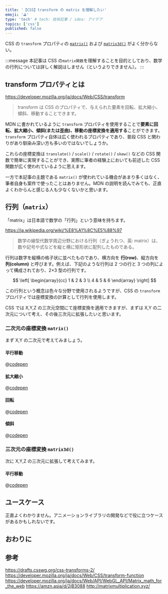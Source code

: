 ```yaml
---
title: '【CSS】transform の matrix を理解したい'
emoji: '⛳'
type: 'tech' # tech: 技術記事 / idea: アイデア
topics: ['css']
published: false
---
```


CSS の `transform` プロパティの [`matrix()`](https://developer.mozilla.org/ja/docs/Web/CSS/transform-function/matrix) および [`matrix3d()`](https://developer.mozilla.org/ja/docs/Web/CSS/transform-function/matrix3d) がよく分からない。

:::message
本記事は CSS の`matrix関数`を理解することを目的としており、数学の行列については詳しく解説はしません（というよりできません）。
:::

## transform プロパティとは

https://developer.mozilla.org/ja/docs/Web/CSS/transform

> transform は CSS のプロパティで、与えられた要素を回転、拡大縮小、傾斜、移動することできます。

MDN に書かれているように `transform` プロパティを使用することで**要素に回転、拡大縮小、傾斜(または歪曲)、移動の座標変換を適用する**ことができます。`transform` プロパティ自体は広く使われるプロパティであり、普段 CSS と関わりがあり馴染み深い方も多いのではないでしょうか。

これらの座標変換は `translate()` / `scale()` / `rotate()` / `skew()` などの CSS 関数で簡単に実現することができ、実際に筆者の経験上においても前述した CSS 関数が広く使われているように思えます。

一方で本記事の主題である `matrix()` が使われている機会があまり多くはなく、筆者自身も案件で使ったことはありません。MDN の説明を読んでみても、正直よくわからんと感じる人も少なくないかと思います。

## 行列（`matrix`）

「matrix」は日本語で数学の「行列」という意味を持ちます。

https://ja.wikipedia.org/wiki/%E8%A1%8C%E5%88%97

> 数学の線型代数学周辺分野における行列（ぎょうれつ、英: matrix）は、数や記号や式などを縦と横に矩形状に配列したものである。

行列は数字を縦横の格子状に並べたものであり、横方向を **行(row)**、縦方向を **列(column)** と呼びます。例えば、下記のような行列は 2 つの行と 3 つの列によって構成されており、2×3 型の行列です。

$$
  \left[
    \begin{array}{cc}
      1 & 2 & 3 \\
      4 & 5 & 6
    \end{array}
  \right]
$$

この行列という概念は色々な分野で使用されるようですが、CSS の `transform` プロパティでは座標変換の計算として行列を使用します。

CSS では X,Y,Z の三次元空間にて座標変換を適用できますが、まずは X,Y の二次元について考え、その後三次元に拡張したいと思います。

### 二次元の座標変換 `matrix()`

まず X,Y の二次元で考えてみましょう。

#### 平行移動

@[codepen](https://codepen.io/yend24/pen/RwvewWZ)

#### 拡大縮小

@[codepen](https://codepen.io/yend24/pen/BaMqaRO)

#### 回転

@[codepen](https://codepen.io/yend24/pen/bGzmGoO)

#### 傾斜

@[codepen](https://codepen.io/yend24/pen/RwvewLQ)

### 三次元の座標変換 `matrix3d()`

次に X,Y,Z の三次元に拡張して考えてみます。

#### 平行移動

@[codepen](https://codepen.io/yend24/pen/abXRbaJ)

## ユースケース

正直よくわかりません。アニメーションライブラリの開発などで役に立つケースがあるかもしれないです。

## おわりに

## 参考

https://drafts.csswg.org/css-transforms-2/
https://developer.mozilla.org/ja/docs/Web/CSS/transform-function
https://developer.mozilla.org/ja/docs/Web/API/WebGL_API/Matrix_math_for_the_web
https://amzn.asia/d/2jB3088
http://matrixmultiplication.xyz/

